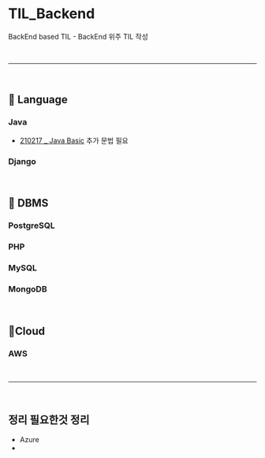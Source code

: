 # TIL_Backend
BackEnd based TIL - BackEnd 위주 TIL 작성

<br>

------------------

<br>

## 🥨 Language
### Java
  * [210217 _ Java Basic](https://github.com/dmsdl950823/TIL_Backend/blob/main/Langauge/Java/210217_Java%20Basic.md) 추가 문법 필요

### Django

<br>

## 🥨 DBMS
### PostgreSQL
### PHP
### MySQL
### MongoDB

<br>

## 🥨Cloud
### AWS

<br>

---------------------------

<br>

## 정리 필요한것 정리
* Azure
* 
